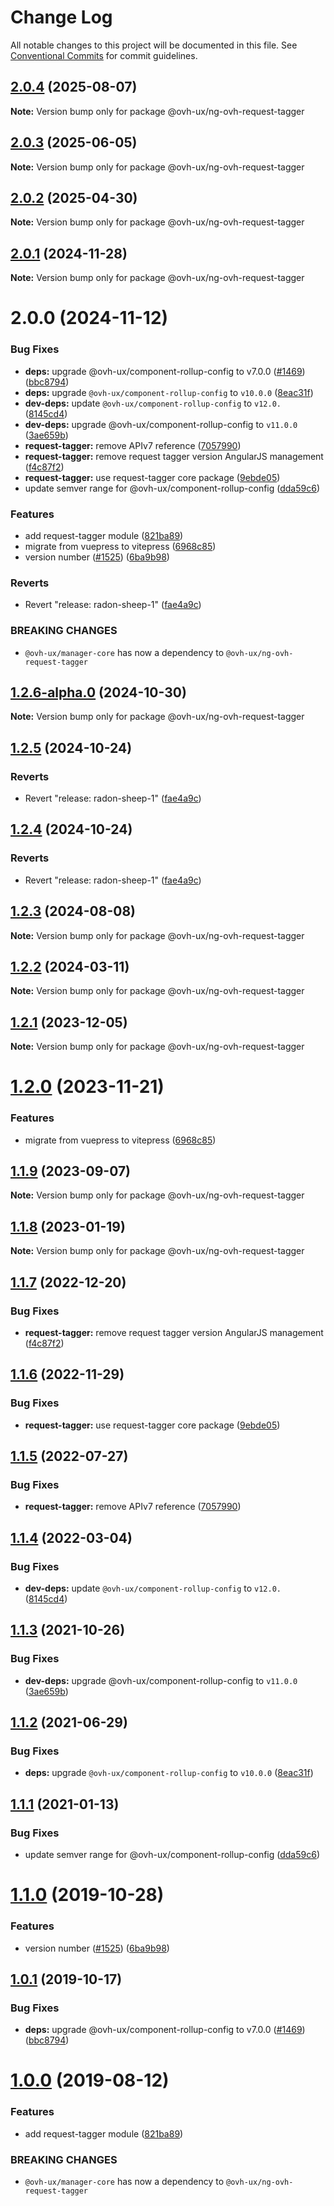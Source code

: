 # Change Log

All notable changes to this project will be documented in this file.
See [Conventional Commits](https://conventionalcommits.org) for commit guidelines.

## [2.0.4](https://github.com/ovh/manager/compare/@ovh-ux/ng-ovh-request-tagger@2.0.3...@ovh-ux/ng-ovh-request-tagger@2.0.4) (2025-08-07)

**Note:** Version bump only for package @ovh-ux/ng-ovh-request-tagger





## [2.0.3](https://github.com/ovh/manager/compare/@ovh-ux/ng-ovh-request-tagger@2.0.2...@ovh-ux/ng-ovh-request-tagger@2.0.3) (2025-06-05)

**Note:** Version bump only for package @ovh-ux/ng-ovh-request-tagger





## [2.0.2](https://github.com/ovh/manager/compare/@ovh-ux/ng-ovh-request-tagger@2.0.1...@ovh-ux/ng-ovh-request-tagger@2.0.2) (2025-04-30)

**Note:** Version bump only for package @ovh-ux/ng-ovh-request-tagger





## [2.0.1](https://github.com/ovh/manager/compare/@ovh-ux/ng-ovh-request-tagger@2.0.0...@ovh-ux/ng-ovh-request-tagger@2.0.1) (2024-11-28)

**Note:** Version bump only for package @ovh-ux/ng-ovh-request-tagger





# 2.0.0 (2024-11-12)


### Bug Fixes

* **deps:** upgrade @ovh-ux/component-rollup-config to v7.0.0 ([#1469](https://github.com/ovh/manager/issues/1469)) ([bbc8794](https://github.com/ovh/manager/commit/bbc87949e2af8624d1083471d0c073ad4adcc5cd))
* **deps:** upgrade `@ovh-ux/component-rollup-config` to `v10.0.0` ([8eac31f](https://github.com/ovh/manager/commit/8eac31f81e46d1570c131cf55788d6435842ab6d))
* **dev-deps:** update `@ovh-ux/component-rollup-config` to `v12.0.` ([8145cd4](https://github.com/ovh/manager/commit/8145cd44a34cec071db4b5267182705625951077))
* **dev-deps:** upgrade @ovh-ux/component-rollup-config to `v11.0.0` ([3ae659b](https://github.com/ovh/manager/commit/3ae659bea59244fd5660375b9dac52055cc374b0))
* **request-tagger:** remove APIv7 reference ([7057990](https://github.com/ovh/manager/commit/705799059e782ee8f6aaaf0b15ba3df17bd18bb4))
* **request-tagger:** remove request tagger version AngularJS management ([f4c87f2](https://github.com/ovh/manager/commit/f4c87f2e9f7091a7e193cd5b1bf44899d648fcb4))
* **request-tagger:** use request-tagger core package ([9ebde05](https://github.com/ovh/manager/commit/9ebde05c382015b9e836385c35c1df86b1ba3927))
* update semver range for @ovh-ux/component-rollup-config ([dda59c6](https://github.com/ovh/manager/commit/dda59c6b71cb4ad9ab98f06a0bf995a7eb45a1d9))


### Features

* add request-tagger module ([821ba89](https://github.com/ovh/manager/commit/821ba89f882597561fa908d9d052b7e864a67c6e))
* migrate from vuepress to vitepress ([6968c85](https://github.com/ovh/manager/commit/6968c85f00e19c41bc240abb37a50e9dacf9c5e5))
* version number ([#1525](https://github.com/ovh/manager/issues/1525)) ([6ba9b98](https://github.com/ovh/manager/commit/6ba9b980f775a9d79027ce8455b907c9e145f3dc))


### Reverts

* Revert "release: radon-sheep-1" ([fae4a9c](https://github.com/ovh/manager/commit/fae4a9cb14816715b060fe0ebe42d45056c9714d))


### BREAKING CHANGES

* `@ovh-ux/manager-core` has now a dependency to
`@ovh-ux/ng-ovh-request-tagger`





## [1.2.6-alpha.0](https://github.com/ovh/manager/compare/@ovh-ux/ng-ovh-request-tagger@1.2.5...@ovh-ux/ng-ovh-request-tagger@1.2.6-alpha.0) (2024-10-30)

**Note:** Version bump only for package @ovh-ux/ng-ovh-request-tagger





## [1.2.5](https://github.com/ovh/manager/compare/@ovh-ux/ng-ovh-request-tagger@1.2.4...@ovh-ux/ng-ovh-request-tagger@1.2.5) (2024-10-24)


### Reverts

* Revert "release: radon-sheep-1" ([fae4a9c](https://github.com/ovh/manager/commit/fae4a9cb14816715b060fe0ebe42d45056c9714d))





## [1.2.4](https://github.com/ovh/manager/compare/@ovh-ux/ng-ovh-request-tagger@1.2.3...@ovh-ux/ng-ovh-request-tagger@1.2.4) (2024-10-24)


### Reverts

* Revert "release: radon-sheep-1" ([fae4a9c](https://github.com/ovh/manager/commit/fae4a9cb14816715b060fe0ebe42d45056c9714d))





## [1.2.3](https://github.com/ovh/manager/compare/@ovh-ux/ng-ovh-request-tagger@1.2.2...@ovh-ux/ng-ovh-request-tagger@1.2.3) (2024-08-08)

**Note:** Version bump only for package @ovh-ux/ng-ovh-request-tagger





## [1.2.2](https://github.com/ovh/manager/compare/@ovh-ux/ng-ovh-request-tagger@1.2.1...@ovh-ux/ng-ovh-request-tagger@1.2.2) (2024-03-11)

**Note:** Version bump only for package @ovh-ux/ng-ovh-request-tagger





## [1.2.1](https://github.com/ovh/manager/compare/@ovh-ux/ng-ovh-request-tagger@1.2.0...@ovh-ux/ng-ovh-request-tagger@1.2.1) (2023-12-05)

**Note:** Version bump only for package @ovh-ux/ng-ovh-request-tagger





# [1.2.0](https://github.com/ovh/manager/compare/@ovh-ux/ng-ovh-request-tagger@1.1.9...@ovh-ux/ng-ovh-request-tagger@1.2.0) (2023-11-21)


### Features

* migrate from vuepress to vitepress ([6968c85](https://github.com/ovh/manager/commit/6968c85f00e19c41bc240abb37a50e9dacf9c5e5))





## [1.1.9](https://github.com/ovh/manager/compare/@ovh-ux/ng-ovh-request-tagger@1.1.8...@ovh-ux/ng-ovh-request-tagger@1.1.9) (2023-09-07)

**Note:** Version bump only for package @ovh-ux/ng-ovh-request-tagger





## [1.1.8](https://github.com/ovh/manager/compare/@ovh-ux/ng-ovh-request-tagger@1.1.7...@ovh-ux/ng-ovh-request-tagger@1.1.8) (2023-01-19)

**Note:** Version bump only for package @ovh-ux/ng-ovh-request-tagger





## [1.1.7](https://github.com/ovh/manager/compare/@ovh-ux/ng-ovh-request-tagger@1.1.6...@ovh-ux/ng-ovh-request-tagger@1.1.7) (2022-12-20)


### Bug Fixes

* **request-tagger:** remove request tagger version AngularJS management ([f4c87f2](https://github.com/ovh/manager/commit/f4c87f2e9f7091a7e193cd5b1bf44899d648fcb4))





## [1.1.6](https://github.com/ovh/manager/compare/@ovh-ux/ng-ovh-request-tagger@1.1.5...@ovh-ux/ng-ovh-request-tagger@1.1.6) (2022-11-29)


### Bug Fixes

* **request-tagger:** use request-tagger core package ([9ebde05](https://github.com/ovh/manager/commit/9ebde05c382015b9e836385c35c1df86b1ba3927))





## [1.1.5](https://github.com/ovh/manager/compare/@ovh-ux/ng-ovh-request-tagger@1.1.4...@ovh-ux/ng-ovh-request-tagger@1.1.5) (2022-07-27)


### Bug Fixes

* **request-tagger:** remove APIv7 reference ([7057990](https://github.com/ovh/manager/commit/705799059e782ee8f6aaaf0b15ba3df17bd18bb4))



## [1.1.4](https://github.com/ovh/manager/compare/@ovh-ux/ng-ovh-request-tagger@1.1.3...@ovh-ux/ng-ovh-request-tagger@1.1.4) (2022-03-04)


### Bug Fixes

* **dev-deps:** update `@ovh-ux/component-rollup-config` to `v12.0.` ([8145cd4](https://github.com/ovh/manager/commit/8145cd44a34cec071db4b5267182705625951077))



## [1.1.3](https://github.com/ovh/manager/compare/@ovh-ux/ng-ovh-request-tagger@1.1.2...@ovh-ux/ng-ovh-request-tagger@1.1.3) (2021-10-26)


### Bug Fixes

* **dev-deps:** upgrade @ovh-ux/component-rollup-config to `v11.0.0` ([3ae659b](https://github.com/ovh/manager/commit/3ae659bea59244fd5660375b9dac52055cc374b0))



## [1.1.2](https://github.com/ovh/manager/compare/@ovh-ux/ng-ovh-request-tagger@1.1.1...@ovh-ux/ng-ovh-request-tagger@1.1.2) (2021-06-29)


### Bug Fixes

* **deps:** upgrade `@ovh-ux/component-rollup-config` to `v10.0.0` ([8eac31f](https://github.com/ovh/manager/commit/8eac31f81e46d1570c131cf55788d6435842ab6d))



## [1.1.1](https://github.com/ovh/manager/compare/@ovh-ux/ng-ovh-request-tagger@1.1.0...@ovh-ux/ng-ovh-request-tagger@1.1.1) (2021-01-13)


### Bug Fixes

* update semver range for @ovh-ux/component-rollup-config ([dda59c6](https://github.com/ovh/manager/commit/dda59c6b71cb4ad9ab98f06a0bf995a7eb45a1d9))



# [1.1.0](https://github.com/ovh/manager/compare/@ovh-ux/ng-ovh-request-tagger@1.0.1...@ovh-ux/ng-ovh-request-tagger@1.1.0) (2019-10-28)


### Features

* version number ([#1525](https://github.com/ovh/manager/issues/1525)) ([6ba9b98](https://github.com/ovh/manager/commit/6ba9b980f775a9d79027ce8455b907c9e145f3dc))



## [1.0.1](https://github.com/ovh-ux/manager/compare/@ovh-ux/ng-ovh-request-tagger@1.0.0...@ovh-ux/ng-ovh-request-tagger@1.0.1) (2019-10-17)


### Bug Fixes

* **deps:** upgrade @ovh-ux/component-rollup-config to v7.0.0 ([#1469](https://github.com/ovh-ux/manager/issues/1469)) ([bbc8794](https://github.com/ovh-ux/manager/commit/bbc8794))



# [1.0.0](https://github.com/ovh-ux/manager/compare/@ovh-ux/ng-ovh-request-tagger@0.0.0...@ovh-ux/ng-ovh-request-tagger@1.0.0) (2019-08-12)


### Features

* add request-tagger module ([821ba89](https://github.com/ovh-ux/manager/commit/821ba89))


### BREAKING CHANGES

* `@ovh-ux/manager-core` has now a dependency to
`@ovh-ux/ng-ovh-request-tagger`
